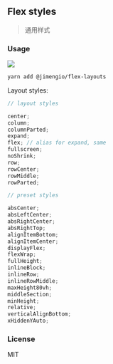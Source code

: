 ## Flex styles

> 通用样式

### Usage

![](https://img.shields.io/npm/v/@jimengio/meson-form.svg?style=flat-square)

```bash
yarn add @jimengio/flex-layouts
```

Layout styles:

```js
// layout styles

center;
column;
columnParted;
expand;
flex; // alias for expand, same
fullscreen;
noShrink;
row;
rowCenter;
rowMiddle;
rowParted;

// preset styles

absCenter;
absLeftCenter;
absRightCenter;
absRightTop;
alignItemBottom;
alignItemCenter;
displayFlex;
flexWrap;
fullHeight;
inlineBlock;
inlineRow;
inlineRowMiddle;
maxHeight80vh;
middleSection;
minHeight;
relative;
verticalAlignBottom;
xHiddenYAuto;
```

### License

MIT
